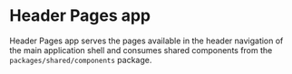 # Header Pages app

Header Pages app serves the pages available in the header navigation of the main application shell and consumes shared components from the `packages/shared/components` package.

